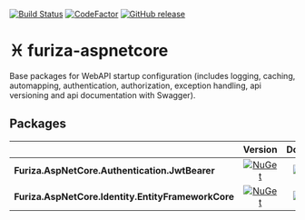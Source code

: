 [![Build Status](https://dev.azure.com/ivanborges/Furiza/_apis/build/status/ivanborges.furiza-aspnetcore)](https://dev.azure.com/ivanborges/Furiza/_build/latest?definitionId=4)
[![CodeFactor](https://www.codefactor.io/repository/github/ivanborges/furiza-aspnetcore/badge)](https://www.codefactor.io/repository/github/ivanborges/furiza-aspnetcore)
[![GitHub release](https://img.shields.io/github/release/ivanborges/furiza-aspnetcore.svg)](https://github.com/ivanborges/furiza-aspnetcore/releases)
# :pisces: furiza-aspnetcore
Base packages for WebAPI startup configuration (includes logging, caching, automapping, authentication, authorization, exception handling, api versioning and api documentation with Swagger).

## Packages
||Version|Downloads|
|---------------------------|:---:|:---:|
|**Furiza.AspNetCore.Authentication.JwtBearer**|[![NuGet](https://img.shields.io/nuget/v/Furiza.AspNetCore.Authentication.JwtBearer.svg)](https://www.nuget.org/packages/Furiza.AspNetCore.Authentication.JwtBearer/)|![NuGet](https://img.shields.io/nuget/dt/Furiza.AspNetCore.Authentication.JwtBearer.svg)|
|**Furiza.AspNetCore.Identity.EntityFrameworkCore**|[![NuGet](https://img.shields.io/nuget/v/Furiza.AspNetCore.Identity.EntityFrameworkCore.svg)](https://www.nuget.org/packages/Furiza.AspNetCore.Identity.EntityFrameworkCore/)|![NuGet](https://img.shields.io/nuget/dt/Furiza.AspNetCore.Identity.EntityFrameworkCore.svg)|
